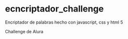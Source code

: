 # ecncriptador_challenge
 Encriptador de palabras hecho con javascript, css y html 5
 
 Challenge de Alura 

